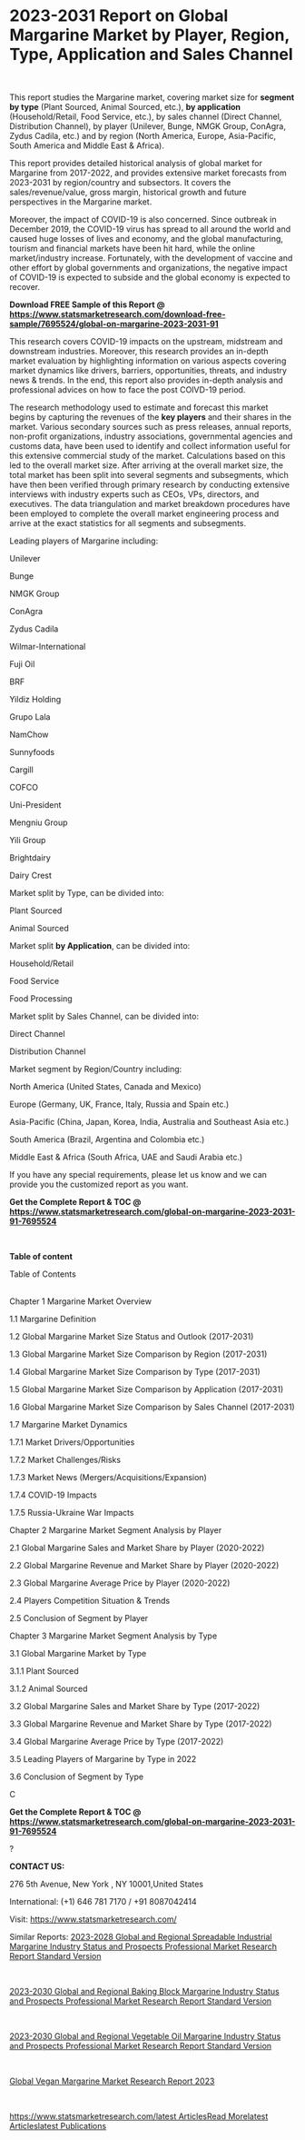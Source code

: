 <h1>2023-2031 Report on Global Margarine Market by Player, Region, Type, Application and Sales Channel</h1><br/><p>This report studies the Margarine market, covering market size for <strong>segment by type</strong> (Plant Sourced, Animal Sourced, etc.), <strong>by application</strong> (Household/Retail, Food Service, etc.), by sales channel (Direct Channel, Distribution Channel), by player (Unilever, Bunge, NMGK Group, ConAgra, Zydus Cadila, etc.) and by region (North America, Europe, Asia-Pacific, South America and Middle East & Africa).</p>
 
 
 
 <p>This report provides detailed historical analysis of global market for Margarine from 2017-2022, and provides extensive market forecasts from 2023-2031 by region/country and subsectors. It covers the sales/revenue/value, gross margin, historical growth and future perspectives in the Margarine market.</p>
 
 
 
 <p>Moreover, the impact of COVID-19 is also concerned. Since outbreak in December 2019, the COVID-19 virus has spread to all around the world and caused huge losses of lives and economy, and the global manufacturing, tourism and financial markets have been hit hard, while the online market/industry increase. Fortunately, with the development of vaccine and other effort by global governments and organizations, the negative impact of COVID-19 is expected to subside and the global economy is expected to recover.</p>
 
 
 
 <p><strong>Download FREE Sample of this Report @ <a href="https://www.statsmarketresearch.com/download-free-sample/7695524/global-on-margarine-2023-2031-91">https://www.statsmarketresearch.com/download-free-sample/7695524/global-on-margarine-2023-2031-91</a></strong></p>
 
 
 
 <p>This research covers COVID-19 impacts on the upstream, midstream and downstream industries. Moreover, this research provides an in-depth market evaluation by highlighting information on various aspects covering market dynamics like drivers, barriers, opportunities, threats, and industry news & trends. In the end, this report also provides in-depth analysis and professional advices on how to face the post COIVD-19 period.</p>
 
 
 
 <p>The research methodology used to estimate and forecast this market begins by capturing the revenues of the <strong>key players</strong> and their shares in the market. Various secondary sources such as press releases, annual reports, non-profit organizations, industry associations, governmental agencies and customs data, have been used to identify and collect information useful for this extensive commercial study of the market. Calculations based on this led to the overall market size. After arriving at the overall market size, the total market has been split into several segments and subsegments, which have then been verified through primary research by conducting extensive interviews with industry experts such as CEOs, VPs, directors, and executives. The data triangulation and market breakdown procedures have been employed to complete the overall market engineering process and arrive at the exact statistics for all segments and subsegments.</p>
 
 
 
 <p>Leading players of Margarine including:</p>
 
 
 
 <p>Unilever</p>
 
 
 
 <p>Bunge</p>
 
 
 
 <p>NMGK Group</p>
 
 
 
 <p>ConAgra</p>
 
 
 
 <p>Zydus Cadila</p>
 
 
 
 <p>Wilmar-International</p>
 
 
 
 <p>Fuji Oil</p>
 
 
 
 <p>BRF</p>
 
 
 
 <p>Yildiz Holding</p>
 
 
 
 <p>Grupo Lala</p>
 
 
 
 <p>NamChow</p>
 
 
 
 <p>Sunnyfoods</p>
 
 
 
 <p>Cargill</p>
 
 
 
 <p>COFCO</p>
 
 
 
 <p>Uni-President</p>
 
 
 
 <p>Mengniu Group</p>
 
 
 
 <p>Yili Group</p>
 
 
 
 <p>Brightdairy</p>
 
 
 
 <p>Dairy Crest</p>
 
 
 
 <p>Market split by Type, can be divided into:</p>
 
 
 
 <p>Plant Sourced</p>
 
 
 
 <p>Animal Sourced</p>
 
 
 
 <p>Market split <strong>by Application</strong>, can be divided into:</p>
 
 
 
 <p>Household/Retail</p>
 
 
 
 <p>Food Service</p>
 
 
 
 <p>Food Processing</p>
 
 
 
 <p>Market split by Sales Channel, can be divided into:</p>
 
 
 
 <p>Direct Channel</p>
 
 
 
 <p>Distribution Channel</p>
 
 
 
 <p>Market segment by Region/Country including:</p>
 
 
 
 <p>North America (United States, Canada and Mexico)</p>
 
 
 
 <p>Europe (Germany, UK, France, Italy, Russia and Spain etc.)</p>
 
 
 
 <p>Asia-Pacific (China, Japan, Korea, India, Australia and Southeast Asia etc.)</p>
 
 
 
 <p>South America (Brazil, Argentina and Colombia etc.)</p>
 
 
 
 <p>Middle East & Africa (South Africa, UAE and Saudi Arabia etc.)</p>
 
 
 
 <p>If you have any special requirements, please let us know and we can provide you the customized report as you want.</p>
 
 
 
 <div><b>Get the Complete Report & TOC @ <a href="https://www.statsmarketresearch.com/global-on-margarine-2023-2031-91-7695524">https://www.statsmarketresearch.com/global-on-margarine-2023-2031-91-7695524</a></b></div>
 
 
 
 <p><br />
 
 <b>Table of content</b></p>
 
 
 
 <p>Table of Contents<br />
 
 <br />
 
 Chapter 1 Margarine Market Overview<br />
 
 1.1 Margarine Definition<br />
 
 1.2 Global Margarine Market Size Status and Outlook (2017-2031)<br />
 
 1.3 Global Margarine Market Size Comparison by Region (2017-2031)<br />
 
 1.4 Global Margarine Market Size Comparison by Type (2017-2031)<br />
 
 1.5 Global Margarine Market Size Comparison by Application (2017-2031)<br />
 
 1.6 Global Margarine Market Size Comparison by Sales Channel (2017-2031)<br />
 
 1.7 Margarine Market Dynamics<br />
 
 1.7.1 Market Drivers/Opportunities<br />
 
 1.7.2 Market Challenges/Risks<br />
 
 1.7.3 Market News (Mergers/Acquisitions/Expansion)<br />
 
 1.7.4 COVID-19 Impacts<br />
 
 1.7.5 Russia-Ukraine War Impacts<br />
 
 Chapter 2 Margarine Market Segment Analysis by Player<br />
 
 2.1 Global Margarine Sales and Market Share by Player (2020-2022)<br />
 
 2.2 Global Margarine Revenue and Market Share by Player (2020-2022)<br />
 
 2.3 Global Margarine Average Price by Player (2020-2022)<br />
 
 2.4 Players Competition Situation & Trends<br />
 
 2.5 Conclusion of Segment by Player<br />
 
 Chapter 3 Margarine Market Segment Analysis by Type<br />
 
 3.1 Global Margarine Market by Type<br />
 
 3.1.1 Plant Sourced<br />
 
 3.1.2 Animal Sourced<br />
 
 3.2 Global Margarine Sales and Market Share by Type (2017-2022)<br />
 
 3.3 Global Margarine Revenue and Market Share by Type (2017-2022)<br />
 
 3.4 Global Margarine Average Price by Type (2017-2022)<br />
 
 3.5 Leading Players of Margarine by Type in 2022<br />
 
 3.6 Conclusion of Segment by Type<br />
 
 C</p>
 
 
 
 <div><b>Get the Complete Report & TOC @ <a href="https://www.statsmarketresearch.com/global-on-margarine-2023-2031-91-7695524">https://www.statsmarketresearch.com/global-on-margarine-2023-2031-91-7695524</a></b></div>
 
 
 
 <p>? </p>
 
 
 
 <p><b>CONTACT US:</b><br />
 
 276 5th Avenue, New York , NY 10001,United States<br />
 
 International: (+1) 646 781 7170 / +91 8087042414<br />
 
 Visit: <a href="https://www.statsmarketresearch.com/">https://www.statsmarketresearch.com/</a><br />
 
 Similar Reports: <a href="https://www.statsmarketresearch.com/global-on-margarine-2023-2031-91-7695524">2023-2028 Global and Regional Spreadable Industrial Margarine Industry Status and Prospects Professional Market Research Report Standard Version</a><br />
 
 <br />
 
 <a href="https://www.statsmarketresearch.com/global-on-margarine-2023-2031-91-7695524">2023-2030 Global and Regional Baking Block Margarine Industry Status and Prospects Professional Market Research Report Standard Version</a><br />
 
 <br />
 
 <a href="https://www.statsmarketresearch.com/global-on-margarine-2023-2031-91-7695524">2023-2030 Global and Regional Vegetable Oil Margarine Industry Status and Prospects Professional Market Research Report Standard Version</a><br />
 
 <br />
 
 <a href="https://www.statsmarketresearch.com/global-on-margarine-2023-2031-91-7695524">Global Vegan Margarine Market Research Report 2023</a><br />
 
 <br />
 
 <a href="https://gyeongbokgung.com">https://www.statsmarketresearch.com/</a><a href="https://hallyeomaritime.com">latest Articles</a><a href="https://jingwansa.com">Read More</a><a href="https://nguoiviet.jp/">latest Articles</a><a href="https://www.intelmarketresearch.com/">latest Publications</a></p>